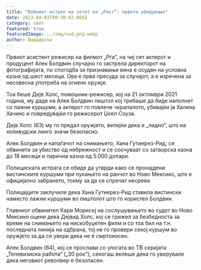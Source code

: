 ```yaml
---
title: "Кобниот истрел на сетот на „Раст“: првото убедување"
date: 2023-04-01T00:30:42.665Z
category: свет
featured: true
featuredImage: ../img/sud.png.webp
author: Вардарски
---
```


Првиот асистент режисер на филмот „Рѓа“, на чиј сет актерот и продуцент Алек Болдвин случајно го застрела директорот на фотографијата, по спогодба за признавање вина е осуден на условна казна од шест месеци. Ова е прва пресуда за случајот, а е изречена за несовесна употреба на огнено оружје.

Тоа беше Дејв Холс, помошник-режисер, кој на 21 октомври 2021 година, му даде на Алек Болдвин пиштол кој требаше да биде наполнет со лажни куршуми, а актерот го повлече чкрапалото, убивајќи ја Халина Хачинс и повредувајќи го режисерот Џоел Соуза.

Дејв Холс (63) му го предал оружјето, велејќи дека е „ладно“, што на холивудски линго значи безопасно.

Алек Болдвин и напаѓачот на снимањето, Хана Гутиерез-Рид, се обвинети за убиство од небрежност и се соочуваат со затворска казна до 18 месеци и парична казна од 5.000 долари.

Полициската истрага се обиде да утврди како се пронајдени вистинските куршуми при пукањето на ранчот во Ново Мексико, што е официјално забрането, токму за да се спречат несреќи.

Полицајците заклучиле дека Хана Гутиерез-Рид ставила вистински наместо лажни куршуми во пиштолот што го користел Болдвин.

Главниот обвинител Кари Морисеј на сослушувањето во судот во Ново Мексико оцени дека Дејвид Холс, кој се грижел за безбедноста за време на снимањето на нискобуџетен филм и со тоа бил на т.н. последната линија на одбрана, тој не го провери секој куршум во оружјето за да се увери дека не е смртоносен.

Алек Болдвин (64), кој се прослави со улогата во ТВ серијата „Телевизиска работа“ („30 рок“), секогаш велеше дека го уверувале дека неговиот револвер е безопасен.
